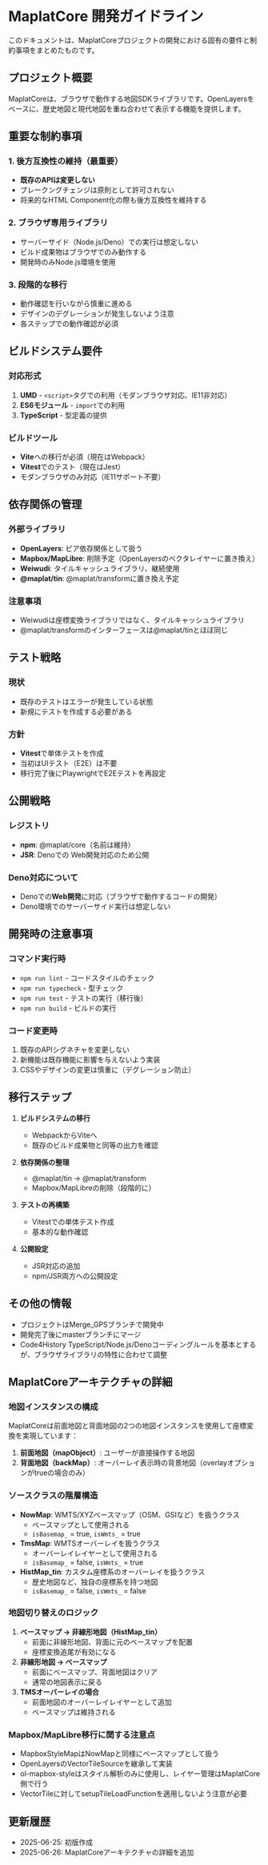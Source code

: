 # MaplatCore 開発ガイドライン

このドキュメントは、MaplatCoreプロジェクトの開発における固有の要件と制約事項をまとめたものです。

## プロジェクト概要

MaplatCoreは、ブラウザで動作する地図SDKライブラリです。OpenLayersをベースに、歴史地図と現代地図を重ね合わせて表示する機能を提供します。

## 重要な制約事項

### 1. 後方互換性の維持（最重要）
- **既存のAPIは変更しない**
- ブレークングチェンジは原則として許可されない
- 将来的なHTML Component化の際も後方互換性を維持する

### 2. ブラウザ専用ライブラリ
- サーバーサイド（Node.js/Deno）での実行は想定しない
- ビルド成果物はブラウザでのみ動作する
- 開発時のみNode.js環境を使用

### 3. 段階的な移行
- 動作確認を行いながら慎重に進める
- デザインのデグレーションが発生しないよう注意
- 各ステップでの動作確認が必須

## ビルドシステム要件

### 対応形式
1. **UMD** - `<script>`タグでの利用（モダンブラウザ対応、IE11非対応）
2. **ES6モジュール** - `import`での利用
3. **TypeScript** - 型定義の提供

### ビルドツール
- **Vite**への移行が必須（現在はWebpack）
- **Vitest**でのテスト（現在はJest）
- モダンブラウザのみ対応（IE11サポート不要）

## 依存関係の管理

### 外部ライブラリ
- **OpenLayers**: ピア依存関係として扱う
- **Mapbox/MapLibre**: 削除予定（OpenLayersのベクタレイヤーに置き換え）
- **Weiwudi**: タイルキャッシュライブラリ、継続使用
- **@maplat/tin**: @maplat/transformに置き換え予定

### 注意事項
- Weiwudiは座標変換ライブラリではなく、タイルキャッシュライブラリ
- @maplat/transformのインターフェースは@maplat/tinとほぼ同じ

## テスト戦略

### 現状
- 既存のテストはエラーが発生している状態
- 新規にテストを作成する必要がある

### 方針
- **Vitest**で単体テストを作成
- 当初はUIテスト（E2E）は不要
- 移行完了後にPlaywrightでE2Eテストを再設定

## 公開戦略

### レジストリ
- **npm**: @maplat/core（名前は維持）
- **JSR**: Denoでの Web開発対応のため公開

### Deno対応について
- Denoでの**Web開発**に対応（ブラウザで動作するコードの開発）
- Deno環境でのサーバーサイド実行は想定しない

## 開発時の注意事項

### コマンド実行時
- `npm run lint` - コードスタイルのチェック
- `npm run typecheck` - 型チェック
- `npm run test` - テストの実行（移行後）
- `npm run build` - ビルドの実行

### コード変更時
1. 既存のAPIシグネチャを変更しない
2. 新機能は既存機能に影響を与えないよう実装
3. CSSやデザインの変更は慎重に（デグレーション防止）

## 移行ステップ

1. **ビルドシステムの移行**
   - WebpackからViteへ
   - 既存のビルド成果物と同等の出力を確認

2. **依存関係の整理**
   - @maplat/tin → @maplat/transform
   - Mapbox/MapLibreの削除（段階的に）

3. **テストの再構築**
   - Vitestでの単体テスト作成
   - 基本的な動作確認

4. **公開設定**
   - JSR対応の追加
   - npm/JSR両方への公開設定

## その他の情報

- プロジェクトはMerge_GPSブランチで開発中
- 開発完了後にmasterブランチにマージ
- Code4History TypeScript/Node.js/Denoコーディングルールを基本とするが、ブラウザライブラリの特性に合わせて調整

## MaplatCoreアーキテクチャの詳細

### 地図インスタンスの構成
MaplatCoreは前面地図と背面地図の2つの地図インスタンスを使用して座標変換を実現しています：

1. **前面地図（mapObject）**: ユーザーが直接操作する地図
2. **背面地図（backMap）**: オーバーレイ表示時の背景地図（overlayオプションがtrueの場合のみ）

### ソースクラスの階層構造
- **NowMap**: WMTS/XYZベースマップ（OSM、GSIなど）を扱うクラス
  - ベースマップとして使用される
  - `isBasemap_` = true, `isWmts_` = true
- **TmsMap**: WMTSオーバーレイを扱うクラス  
  - オーバーレイレイヤーとして使用される
  - `isBasemap_` = false, `isWmts_` = true
- **HistMap_tin**: カスタム座標系のオーバーレイを扱うクラス
  - 歴史地図など、独自の座標系を持つ地図
  - `isBasemap_` = false, `isWmts_` = false

### 地図切り替えのロジック
1. **ベースマップ → 非線形地図（HistMap_tin）**
   - 前面に非線形地図、背面に元のベースマップを配置
   - 座標変換追尾が有効になる
2. **非線形地図 → ベースマップ**
   - 前面にベースマップ、背面地図はクリア
   - 通常の地図表示に戻る
3. **TMSオーバーレイの場合**
   - 前面地図のオーバーレイレイヤーとして追加
   - ベースマップは維持される

### Mapbox/MapLibre移行に関する注意点
- MapboxStyleMapはNowMapと同様にベースマップとして扱う
- OpenLayersのVectorTileSourceを継承して実装
- ol-mapbox-styleはスタイル解析のみに使用し、レイヤー管理はMaplatCore側で行う
- VectorTileに対してsetupTileLoadFunctionを適用しないよう注意が必要

## 更新履歴

- 2025-06-25: 初版作成
- 2025-06-26: MaplatCoreアーキテクチャの詳細を追加